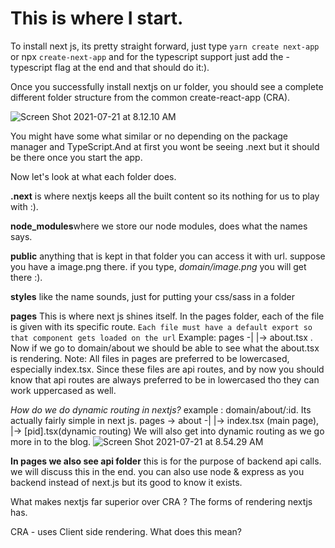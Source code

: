<h1> This is where I start.</h1>

To install next js, its pretty straight forward, just type 
`yarn create next-app` or npx `create-next-app` and for the typescript support just add the -typescript flag at the end and that should do it:). 

Once you successfully install nextjs on ur folder, you should see a complete different folder structure from the common create-react-app (CRA). 

![Screen Shot 2021-07-21 at 8.12.10 AM](https://dev-to-uploads.s3.amazonaws.com/uploads/articles/5ynx88s8lykfzxa2ljm2.png)

You might have some what similar or no depending on the package manager and TypeScript.And at first you wont be seeing .next but it should be there once you start the app.

Now let's look at what each folder does.  

**.next** is where nextjs keeps all the built content so its nothing for us to play with :). 

**node_modules**where we store our node modules, does what the names says.

**public** anything that is kept in that folder you can access it with url. suppose you have a image.png there. if you type, *domain/image.png* you will get there :). 

**styles** like the name sounds, just for putting your css/sass in a folder

**pages** This is where next js shines itself. In the pages folder, each of the file is given with its specific route. 
`Each file must have a default export so that component gets loaded on the url` 
Example: pages -|
                |-> about.tsx . Now if we go to domain/about we should be able to see what the about.tsx is rendering. 
Note: All files in pages are preferred to be lowercased, especially index.tsx. Since these files are api routes, and by now you should know that api routes are always preferred to be in lowercased tho they can work uppercased as well.

*How do we do dynamic routing in nextjs?* 
example : domain/about/:id. Its actually fairly simple in next js.   pages -> about -|
                      |-> index.tsx (main page), 
                      |-> [pid].tsx(dynamic routing) 
We will also get into dynamic routing as we go more in to the blog.
![Screen Shot 2021-07-21 at 8.54.29 AM](https://dev-to-uploads.s3.amazonaws.com/uploads/articles/39o3b2i6na1jaas6sdjr.png)

**In pages we also see api folder** this is for the purpose of backend api calls. we will discuss this in the end. you can also use node & express as you backend instead of next.js but its good to know it exists. 

What makes nextjs far superior over CRA ? 
The forms of rendering nextjs has. 

CRA - uses Client side rendering. What does this mean? 


 


